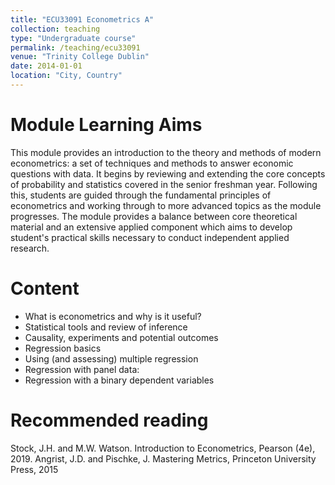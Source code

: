 ```yaml
---
title: "ECU33091 Econometrics A"
collection: teaching
type: "Undergraduate course"
permalink: /teaching/ecu33091
venue: "Trinity College Dublin"
date: 2014-01-01
location: "City, Country"
---
```



Module Learning Aims
======
This module provides an introduction to the theory and methods of modern econometrics: a set of techniques and methods to answer economic questions with data. It begins by reviewing and extending the core concepts of probability and statistics covered in the senior freshman year. Following this, students are guided through the fundamental principles of econometrics and working through to more advanced topics as the module progresses. The module provides a balance between core theoretical material and an extensive applied component which aims to develop student's practical skills necessary to conduct independent applied research. 


Content
======
- What is econometrics and why is it useful?  
- Statistical tools and review of inference 
- Causality, experiments and potential outcomes 
- Regression basics 
- Using (and assessing) multiple regression 
- Regression with panel data: 
- Regression with a binary dependent variables 

Recommended reading 
======
Stock, J.H. and M.W. Watson. Introduction to Econometrics, Pearson (4e), 2019.
Angrist, J.D. and Pischke, J. Mastering Metrics, Princeton University Press, 2015

